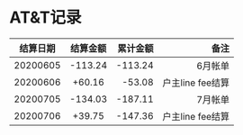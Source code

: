 # AT&T记录

结算日期|结算金额|累计金额|备注
---|:--:|---:|---:
20200605|-113.24|-113.24|6月帐单
20200606|+60.16|-53.08|户主line fee结算
20200705|-134.03|-187.11|7月帐单
20200706|+39.75|-147.36|户主line fee结算
